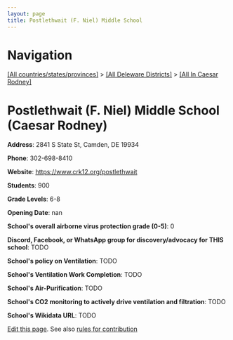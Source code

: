 ```yaml
---
layout: page
title: Postlethwait (F. Niel) Middle School
---
```

# Navigation

[[All countries/states/provinces]](../../..) > [[All Deleware Districts]](../..) > [[All In Caesar Rodney]](..)

# Postlethwait (F. Niel) Middle School (Caesar Rodney)

**Address**: 2841 S State St, Camden, DE 19934

**Phone**: 302-698-8410

**Website**: <https://www.crk12.org/postlethwait>

**Students**: 900

**Grade Levels**: 6-8

**Opening Date**: nan

**School's overall airborne virus protection grade (0-5)**: 0

**Discord, Facebook, or WhatsApp group for discovery/advocacy for THIS school**: TODO

**School's policy on Ventilation**: TODO

**School's Ventilation Work Completion**: TODO

**School's Air-Purification**: TODO

**School's CO2 monitoring to actively drive ventilation and filtration**: TODO

**School's Wikidata URL**: TODO


[Edit this page](https://github.com/ventilate-schools/DE/edit/main/./Caesar_Rodney/Postlethwait_(F._Niel)_Middle_School.md). See also [rules for contribution](../../../contribution-rules/)